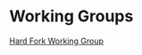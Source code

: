 # Working Groups

[Hard Fork Working Group](https://app.gitbook.com/s/CRHkYsBzWMnZsSk4kyFU/committee-working-groups/hard-fork-working-group "mention")
